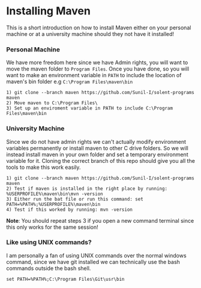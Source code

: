 # Installing Maven
This is a short introduction on how to install Maven either on your personal machine or at a university machine should they not have it installed!

### Personal Machine
We have more freedom here since we have Admin rights, you will want to move the maven folder to `Program Files`. Once you have done, so you will want to make an environment variable in `PATH` to include the location of maven's bin folder e.g `C:\Program Files\maven\bin`

```
1) git clone --branch maven https://github.com/Sunil-I/solent-programs maven
2) Move maven to C:\Program Files\
3) Set up an enviroment variable in PATH to include C:\Program Files\maven\bin
```

### University Machine
Since we do not have admin rights we can't actually modify environment variables permanently or install maven to other C drive folders. So we will instead install maven in your own folder and set a temporary environment variable for it. Cloning the correct branch of this repo should give you all the tools to make this work easily.
```
1) git clone --branch maven https://github.com/Sunil-I/solent-programs maven
2) Test if maven is installed in the right place by running: %USERPROFILE%\maven\bin\mvn -version
3) Either run the bat file or run this command: set PATH=%PATH%;%USERPROFILE%\maven\bin
4) Test if this worked by running: mvn -version
```
**Note**: You should repeat steps 3 if you open a new command terminal since this only works for the same session! 

### Like using UNIX commands?
I am personally a fan of using UNIX commands over the normal windows command, since we have git installed we can technically use the bash commands outside the bash shell.
```
set PATH=%PATH%;C:\Program Files\Git\usr\bin
```